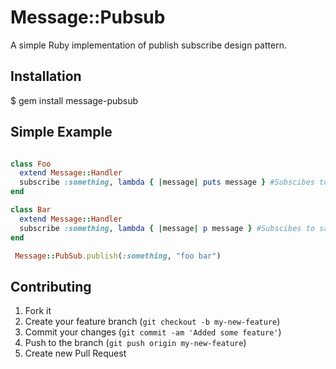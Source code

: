 # Message::Pubsub

A simple Ruby implementation of publish subscribe design pattern.

## Installation
$ gem install message-pubsub

## Simple Example
```ruby

class Foo
  extend Message::Handler
  subscribe :something, lambda { |message| puts message } #Subscibes to event something
end

class Bar
  extend Message::Handler
  subscribe :something, lambda { |message| p message } #Subscibes to same event something
end

 Message::PubSub.publish(:something, "foo bar")
```

## Contributing

1. Fork it
2. Create your feature branch (`git checkout -b my-new-feature`)
3. Commit your changes (`git commit -am 'Added some feature'`)
4. Push to the branch (`git push origin my-new-feature`)
5. Create new Pull Request


